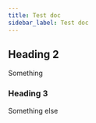 ```yaml
---
title: Test doc
sidebar_label: Test doc
---
```

## Heading 2

Something

### Heading 3

Something else